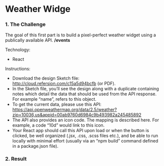 # **Weather Widge**

### **1. The Challenge**
The goal of this first part is to build a pixel-perfect weather widget using a publically available API. 
**/events**

Technology:
* React

Instructions:
* Download the design Sketch file: http://cloud.refersion.com/c15a5d94bcfb (or PDF).
* In the Sketch file, you’ll see the design along with a duplicate containing notes which detail the data that should be used from the API response. For example “name”, refers to this object.
* To get the current data, please use this API: 
https://api.openweathermap.org/data/2.5/weather?zip=10036,us&appid=00ab9760d6984c9b493982a245485892
* The API also provides an icon code. The mapping is described here. For example, a code “10d” would link to this icon.
* Your React app should call this API upon load or when the button is clicked, be well organized (.jsx, .css, .scss files etc.), and be able to run locally with minimal effort (usually via an “npm build” command defined in a package.json file).


### **2. Result**

